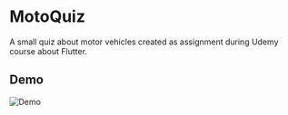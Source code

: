 # MotoQuiz

A small quiz about motor vehicles created as assignment during Udemy course about Flutter.

## Demo

![Demo](https://media.giphy.com/media/vFKqnCdLPNOKc/giphy.gif)
